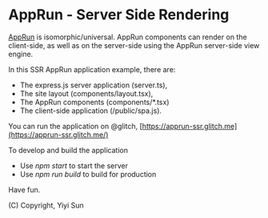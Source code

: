 # AppRun - Server Side Rendering

[AppRun](https://github.com/yysun/apprun) is isomorphic/universal. AppRun components can render on the client-side, as well as on the server-side using the AppRun server-side view engine.

In this SSR AppRun application example, there are:

* The express.js server application (server.ts),
* The site layout (components/layout.tsx),
*	The AppRun components (components/*.tsx)
* The client-side application (/public/spa.js).


You can run the application on @glitch, [https://apprun-ssr.glitch.me](https://apprun-ssr.glitch.me/)

To develop and build the application

* Use _npm start_ to start the server
* Use _npm run build_ to build for production

Have fun.

(C) Copyright, Yiyi Sun
